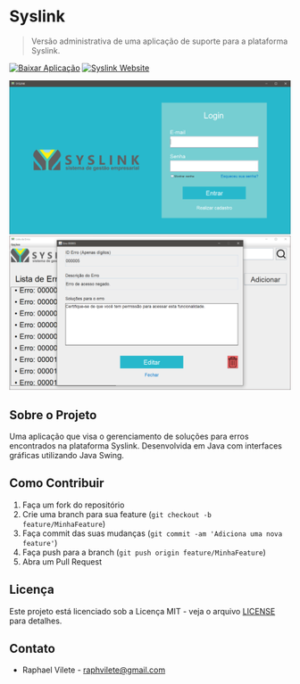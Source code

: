 # Syslink

> Versão administrativa de uma aplicação de suporte para a plataforma Syslink.

[![Baixar Aplicação][url-image]][url] [![Syslink Website][url-image2]][url2]

<p align="center">
    <img src="syslink.png" alt="Syslink Desktop" width="600">
    <img src="syslink2.png" alt="Syslink Desktop 2" width="600">
</p>

## Sobre o Projeto

Uma aplicação que visa o gerenciamento de soluções para erros encontrados na plataforma Syslink. Desenvolvida em Java com interfaces gráficas utilizando Java Swing.

## Como Contribuir

1. Faça um fork do repositório
2. Crie uma branch para sua feature (`git checkout -b feature/MinhaFeature`)
3. Faça commit das suas mudanças (`git commit -am 'Adiciona uma nova feature'`)
4. Faça push para a branch (`git push origin feature/MinhaFeature`)
5. Abra um Pull Request

## Licença

Este projeto está licenciado sob a Licença MIT - veja o arquivo [LICENSE](LICENSE) para detalhes.

## Contato

- Raphael Vilete - [raphvilete@gmail.com](mailto:raphvilete@gmail.com)

<!-- Markdown link & img dfn's -->
[url]: https://github.com/raphss/Syslink/raw/main/dist/Syslink.exe
[url-image]: https://img.shields.io/badge/Baixar_Aplicação-blue
[url2]: https://www.syslink.com.br
[url-image2]: https://img.shields.io/badge/Syslink_Website-green
